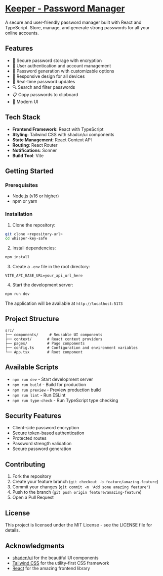 # [Keeper - Password Manager](https://keeper-password-mgr.vercel.app/)

A secure and user-friendly password manager built with React and TypeScript. Store, manage, and generate strong passwords for all your online accounts.

## Features

- 🔐 Secure password storage with encryption
- 👤 User authentication and account management
- 🔑 Password generation with customizable options
- 📱 Responsive design for all devices
- 🔄 Real-time password updates
- 🔍 Search and filter passwords
- 📋 Copy passwords to clipboard
- 🎨 Modern UI 

## Tech Stack

- **Frontend Framework**: React with TypeScript
- **Styling**: Tailwind CSS with shadcn/ui components
- **State Management**: React Context API
- **Routing**: React Router
- **Notifications**: Sonner
- **Build Tool**: Vite

## Getting Started

### Prerequisites

- Node.js (v16 or higher)
- npm or yarn

### Installation

1. Clone the repository:
```bash
git clone <repository-url>
cd whisper-key-safe
```

2. Install dependencies:
```bash
npm install
```

3. Create a `.env` file in the root directory:
```env
VITE_API_BASE_URL=your_api_url_here
```

4. Start the development server:
```bash
npm run dev
```

The application will be available at `http://localhost:5173`

## Project Structure

```
src/
├── components/     # Reusable UI components
├── context/       # React context providers
├── pages/         # Page components
├── config.ts      # Configuration and environment variables
└── App.tsx        # Root component
```

## Available Scripts

- `npm run dev` - Start development server
- `npm run build` - Build for production
- `npm run preview` - Preview production build
- `npm run lint` - Run ESLint
- `npm run type-check` - Run TypeScript type checking

## Security Features

- Client-side password encryption
- Secure token-based authentication
- Protected routes
- Password strength validation
- Secure password generation

## Contributing

1. Fork the repository
2. Create your feature branch (`git checkout -b feature/amazing-feature`)
3. Commit your changes (`git commit -m 'Add some amazing feature'`)
4. Push to the branch (`git push origin feature/amazing-feature`)
5. Open a Pull Request

## License

This project is licensed under the MIT License - see the LICENSE file for details.

## Acknowledgments

- [shadcn/ui](https://ui.shadcn.com/) for the beautiful UI components
- [Tailwind CSS](https://tailwindcss.com/) for the utility-first CSS framework
- [React](https://reactjs.org/) for the amazing frontend library
